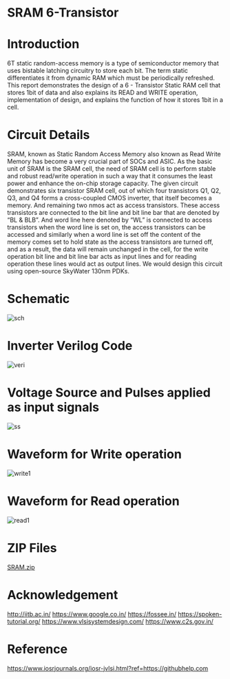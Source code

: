 # SRAM 6-Transistor

# Introduction
6T static random-access memory is a type of semiconductor memory that uses bistable latching circuitry to store each bit. The term static differentiates it from dynamic RAM which must be periodically refreshed. This report demonstrates the design of a 6 - Transistor Static RAM cell that stores 1bit of data and also explains its READ and WRITE operation, implementation of design, and explains the function of how it stores 1bit in a cell.


# Circuit Details
SRAM, known as Static Random Access Memory also known as Read Write Memory has become a very crucial part of SOCs and ASIC. As the basic unit of SRAM is the SRAM cell, the need of SRAM cell is to perform stable and robust read/write operation in such a way that it consumes the least power and enhance the on-chip storage capacity. The given circuit demonstrates six transistor SRAM cell, out of which four transistors Q1, Q2, Q3, and Q4 forms a cross-coupled CMOS inverter, that itself becomes a memory. And remaining two nmos act as access transistors. These access transistors are connected to the bit line and bit line bar that are denoted by “BL & BLB”. And word line here denoted by “WL” is connected to access transistors when the word line is set on, the access transistors can be accessed and similarly when a word line is set off the content of the memory comes set to hold state as the access transistors are turned off, and as a result, the data will remain unchanged in the cell, for the write operation bit line and bit line bar acts as input lines and for reading operation these lines would act as output lines. We would design this circuit using open-source SkyWater 130nm PDKs.


# Schematic
![sch](https://user-images.githubusercontent.com/98079644/194717104-327ede7e-6b35-48ae-a51c-95abadcc042e.png)


# Inverter Verilog Code
![veri](https://user-images.githubusercontent.com/98079644/194717160-cbb51251-d8b7-46d3-907b-4e359e7f5cf8.png)


# Voltage Source and Pulses applied as input signals
![ss](https://user-images.githubusercontent.com/98079644/194717226-3c423b7c-d530-4292-90d8-16173ab1e92e.png)


# Waveform for Write operation
![write1](https://user-images.githubusercontent.com/98079644/194719972-f937c3c4-48a4-402f-bd50-5dd27edcd2d9.png)


# Waveform for Read operation
![read1](https://user-images.githubusercontent.com/98079644/194719980-194b09ae-01b7-4720-9224-a856ca5a6dd1.png)


# ZIP Files
[SRAM.zip](https://github.com/rutucharya/SRAM-6-Transistor-/files/9739767/SRAM.zip)


# Acknowledgement
http://iitb.ac.in/
https://www.google.co.in/
https://fossee.in/
https://spoken-tutorial.org/
https://www.vlsisystemdesign.com/
https://www.c2s.gov.in/


# Reference
https://www.iosrjournals.org/iosr-jvlsi.html?ref=https://githubhelp.com
